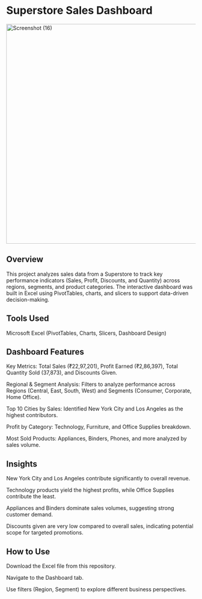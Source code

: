  # Superstore Sales Dashboard

<img width="1130" height="584" alt="Screenshot (16)" src="https://github.com/user-attachments/assets/ee06ad8b-be14-4af9-a815-c69a8b500c54" />

 ## Overview

This project analyzes sales data from a Superstore to track key performance indicators (Sales, Profit, Discounts, and Quantity) across regions, segments, and product categories. The interactive dashboard was built in Excel using PivotTables, charts, and slicers to support data-driven decision-making.

 ## Tools Used

Microsoft Excel (PivotTables, Charts, Slicers, Dashboard Design)

 ## Dashboard Features

Key Metrics: Total Sales (₹22,97,201), Profit Earned (₹2,86,397), Total Quantity Sold (37,873), and Discounts Given.

Regional & Segment Analysis: Filters to analyze performance across Regions (Central, East, South, West) and Segments (Consumer, Corporate, Home Office).

Top 10 Cities by Sales: Identified New York City and Los Angeles as the highest contributors.

Profit by Category: Technology, Furniture, and Office Supplies breakdown.

Most Sold Products: Appliances, Binders, Phones, and more analyzed by sales volume.

 ## Insights

New York City and Los Angeles contribute significantly to overall revenue.

Technology products yield the highest profits, while Office Supplies contribute the least.

Appliances and Binders dominate sales volumes, suggesting strong customer demand.

Discounts given are very low compared to overall sales, indicating potential scope for targeted promotions.

 ## How to Use

Download the Excel file from this repository.

Navigate to the Dashboard tab.

Use filters (Region, Segment) to explore different business perspectives.
